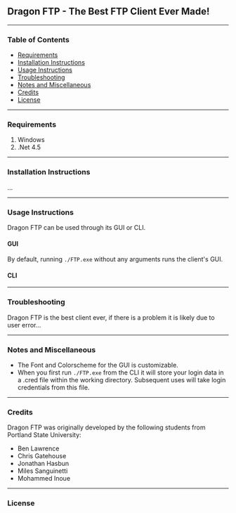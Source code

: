 ## Dragon FTP - The Best FTP Client Ever Made!
---

### Table of Contents
+ [Requirements](#requirements)
+ [Installation Instructions](#installation-instructions)
+ [Usage Instructions](#instructions)
+ [Troubleshooting](#troubleshooting)
+ [Notes and Miscellaneous](#notes)
+ [Credits](#credits)
+ [License](#license)

---
### <a name="requirements">Requirements</a>
1. Windows
2. .Net 4.5

---
### <a name="installation-instructions">Installation Instructions</a>
...

---
### <a name="instructions">Usage Instructions</a>
Dragon FTP can be used through its GUI or CLI.

#### GUI
By default, running ```./FTP.exe```
without any arguments runs the client's GUI.

#### CLI

---
### <a name="troubleshooting">Troubleshooting</a>
Dragon FTP is the best client ever, if there is a problem it is likely due to
user error...

---
### <a name="notes">Notes and Miscellaneous</a>
* The Font and Colorscheme for the GUI is customizable.
* When you first run ```./FTP.exe``` from the CLI it will store your login data 
  in a .cred file within the working directory. Subsequent uses will take login 
  credentials from this file.

---
### <a name="credits">Credits</a>
Dragon FTP was originally developed by the following students from Portland
State University:
* Ben Lawrence
* Chris Gatehouse
* Jonathan Hasbun
* Miles Sanguinetti
* Mohammed Inoue

---
### <a name="license">License</a>
